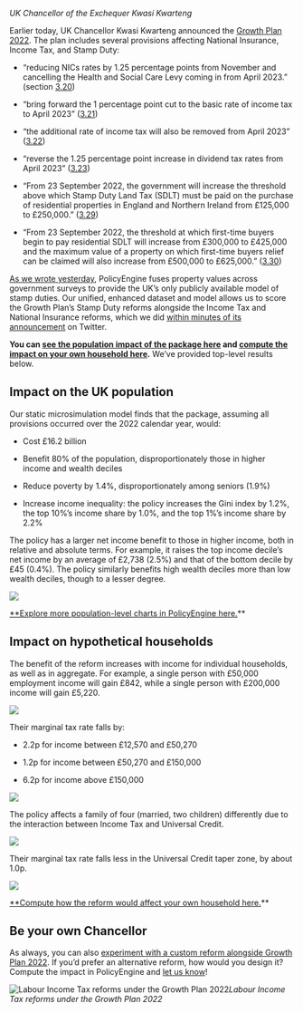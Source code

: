 _UK Chancellor of the Exchequer Kwasi Kwarteng_

Earlier today, UK Chancellor Kwasi Kwarteng announced the [Growth Plan 2022](https://assets.publishing.service.gov.uk/government/uploads/system/uploads/attachment_data/file/1105989/CCS207_CCS0822746402-001_SECURE_HMT_Autumn_Statement_2022_BOOK_Web_Accessible.pdf). The plan includes several provisions affecting National Insurance, Income Tax, and Stamp Duty:

- “reducing NICs rates by 1.25 percentage points from November and cancelling the Health and Social Care Levy coming in from April 2023.” (section [3.20](https://assets.publishing.service.gov.uk/government/uploads/system/uploads/attachment_data/file/1105989/CCS207_CCS0822746402-001_SECURE_HMT_Autumn_Statement_2022_BOOK_Web_Accessible.pdf#page=20))

- “bring forward the 1 percentage point cut to the basic rate of income tax to April 2023” ([3.21](https://assets.publishing.service.gov.uk/government/uploads/system/uploads/attachment_data/file/1105989/CCS207_CCS0822746402-001_SECURE_HMT_Autumn_Statement_2022_BOOK_Web_Accessible.pdf#page=20))

- “the additional rate of income tax will also be removed from April 2023” ([3.22](https://assets.publishing.service.gov.uk/government/uploads/system/uploads/attachment_data/file/1105989/CCS207_CCS0822746402-001_SECURE_HMT_Autumn_Statement_2022_BOOK_Web_Accessible.pdf#page=20))

- “reverse the 1.25 percentage point increase in dividend tax rates from April 2023” ([3.23](https://assets.publishing.service.gov.uk/government/uploads/system/uploads/attachment_data/file/1105989/CCS207_CCS0822746402-001_SECURE_HMT_Autumn_Statement_2022_BOOK_Web_Accessible.pdf#page=20))

- “From 23 September 2022, the government will increase the threshold above which Stamp Duty Land Tax (SDLT) must be paid on the purchase of residential properties in England and Northern Ireland from £125,000 to £250,000.” ([3.29](https://assets.publishing.service.gov.uk/government/uploads/system/uploads/attachment_data/file/1105989/CCS207_CCS0822746402-001_SECURE_HMT_Autumn_Statement_2022_BOOK_Web_Accessible.pdf#page=21))

- “From 23 September 2022, the threshold at which first-time buyers begin to pay residential SDLT will increase from £300,000 to £425,000 and the maximum value of a property on which first-time buyers relief can be claimed will also increase from £500,000 to £625,000.” ([3.30](https://assets.publishing.service.gov.uk/government/uploads/system/uploads/attachment_data/file/1105989/CCS207_CCS0822746402-001_SECURE_HMT_Autumn_Statement_2022_BOOK_Web_Accessible.pdf#page=21))

[As we wrote yesterday](https://blog.policyengine.org/stamp-duties-in-policyengine-uk-6087dc05c135), PolicyEngine fuses property values across government surveys to provide the UK’s only publicly available model of stamp duties. Our unified, enhanced dataset and model allows us to score the Growth Plan’s Stamp Duty reforms alongside the Income Tax and National Insurance reforms, which we did [within minutes of its announcement](https://twitter.com/nikhil_woodruff/status/1573235941053026305) on Twitter.

**You can [see the population impact of the package here](https://policyengine.org/uk/population-impact?dividend_basic_rate=7_5&dividend_higher_rate=32_5&NI_add_rate=2&NI_class_4_add_rate=2&NI_main_rate=12&NI_class_4_main_rate=9&dividend_additional_rate=38_1&basic_rate=19&sdlt_on_non_first_home_2_rate=0&sdlt_first_time_buyer_value_limit=625000&sdlt_on_first_time_buyer_homes_2_threshold=425000&add_rate=40) and [compute the impact on your own household here](https://policyengine.org/uk/household?dividend_basic_rate=7_5&dividend_higher_rate=32_5&NI_add_rate=2&NI_class_4_add_rate=2&NI_main_rate=12&NI_class_4_main_rate=9&dividend_additional_rate=38_1&basic_rate=19&sdlt_on_non_first_home_2_rate=0&sdlt_first_time_buyer_value_limit=625000&sdlt_on_first_time_buyer_homes_2_threshold=425000&add_rate=40).** We’ve provided top-level results below.

## Impact on the UK population

Our static microsimulation model finds that the package, assuming all provisions occurred over the 2022 calendar year, would:

- Cost £16.2 billion

- Benefit 80% of the population, disproportionately those in higher income and wealth deciles

- Reduce poverty by 1.4%, disproportionately among seniors (1.9%)

- Increase income inequality: the policy increases the Gini index by 1.2%, the top 10%’s income share by 1.0%, and the top 1%’s income share by 2.2%

The policy has a larger net income benefit to those in higher income, both in relative and absolute terms. For example, it raises the top income decile’s net income by an average of £2,738 (2.5%) and that of the bottom decile by £45 (0.4%). The policy similarly benefits high wealth deciles more than low wealth deciles, though to a lesser degree.

![](https://cdn-images-1.medium.com/max/3200/0*K6sPZQEFXrGUDLLn)

[\*\*Explore more population-level charts in PolicyEngine here.](https://policyengine.org/uk/population-impact?dividend_basic_rate=7_5&dividend_higher_rate=32_5&NI_add_rate=2&NI_class_4_add_rate=2&NI_main_rate=12&NI_class_4_main_rate=9&dividend_additional_rate=38_1&basic_rate=19&sdlt_on_non_first_home_2_rate=0&sdlt_first_time_buyer_value_limit=625000&sdlt_on_first_time_buyer_homes_2_threshold=425000&add_rate=40)\*\*

## Impact on hypothetical households

The benefit of the reform increases with income for individual households, as well as in aggregate. For example, a single person with £50,000 employment income will gain £842, while a single person with £200,000 income will gain £5,220.

![](https://cdn-images-1.medium.com/max/2592/0*9MKAdl_sTwSpw7J3)

Their marginal tax rate falls by:

- 2.2p for income between £12,570 and £50,270

- 1.2p for income between £50,270 and £150,000

- 6.2p for income above £150,000

![](https://cdn-images-1.medium.com/max/2512/0*phxsV1pO3hY9D9CZ)

The policy affects a family of four (married, two children) differently due to the interaction between Income Tax and Universal Credit.

![](https://cdn-images-1.medium.com/max/2616/0*IFpdJgHe_DhBije5)

Their marginal tax rate falls less in the Universal Credit taper zone, by about 1.0p.

![](https://cdn-images-1.medium.com/max/2576/0*rBTcqEAVkIAKhnRz)

[\*\*Compute how the reform would affect your own household here.](https://policyengine.org/uk/household?dividend_basic_rate=7_5&dividend_higher_rate=32_5&NI_add_rate=2&NI_class_4_add_rate=2&NI_main_rate=12&NI_class_4_main_rate=9&dividend_additional_rate=38_1&basic_rate=19&sdlt_on_non_first_home_2_rate=0&sdlt_first_time_buyer_value_limit=625000&sdlt_on_first_time_buyer_homes_2_threshold=425000&add_rate=40)\*\*

## Be your own Chancellor

As always, you can also [experiment with a custom reform alongside Growth Plan 2022](https://policyengine.org/uk/policy?dividend_basic_rate=7_5&dividend_higher_rate=32_5&NI_add_rate=2&NI_class_4_add_rate=2&NI_main_rate=12&NI_class_4_main_rate=9&dividend_additional_rate=38_1&basic_rate=19&sdlt_on_non_first_home_2_rate=0&sdlt_first_time_buyer_value_limit=625000&sdlt_on_first_time_buyer_homes_2_threshold=425000&add_rate=40). If you’d prefer an alternative reform, how would you design it? Compute the impact in PolicyEngine and [let us know](http://twitter.com/thepolicyengine)!

![Labour Income Tax reforms under the Growth Plan 2022](https://cdn-images-1.medium.com/max/3200/0*4yqZPnpAmiRqYiUe)_Labour Income Tax reforms under the Growth Plan 2022_
